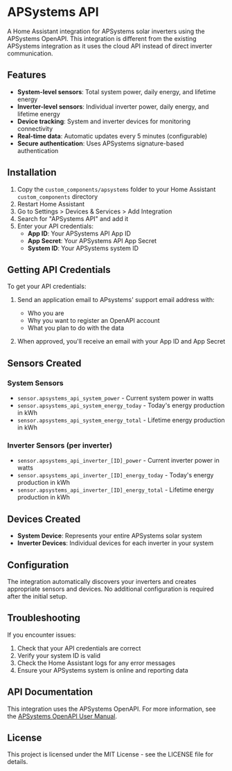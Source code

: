 # APSystems API

A Home Assistant integration for APSystems solar inverters using the APSystems OpenAPI. This integration is different from the existing APSystems integration as it uses the cloud API instead of direct inverter communication.

## Features

- **System-level sensors**: Total system power, daily energy, and lifetime energy
- **Inverter-level sensors**: Individual inverter power, daily energy, and lifetime energy  
- **Device tracking**: System and inverter devices for monitoring connectivity
- **Real-time data**: Automatic updates every 5 minutes (configurable)
- **Secure authentication**: Uses APSystems signature-based authentication

## Installation

1. Copy the `custom_components/apsystems` folder to your Home Assistant `custom_components` directory
2. Restart Home Assistant
3. Go to Settings > Devices & Services > Add Integration
4. Search for "APSystems API" and add it
5. Enter your API credentials:
   - **App ID**: Your APSystems API App ID
   - **App Secret**: Your APSystems API App Secret  
   - **System ID**: Your APSystems system ID

## Getting API Credentials

To get your API credentials:

1. Send an application email to APsystems' support email address with:
   - Who you are
   - Why you want to register an OpenAPI account
   - What you plan to do with the data

2. When approved, you'll receive an email with your App ID and App Secret

## Sensors Created

### System Sensors
- `sensor.apsystems_api_system_power` - Current system power in watts
- `sensor.apsystems_api_system_energy_today` - Today's energy production in kWh
- `sensor.apsystems_api_system_energy_total` - Lifetime energy production in kWh

### Inverter Sensors (per inverter)
- `sensor.apsystems_api_inverter_[ID]_power` - Current inverter power in watts
- `sensor.apsystems_api_inverter_[ID]_energy_today` - Today's energy production in kWh
- `sensor.apsystems_api_inverter_[ID]_energy_total` - Lifetime energy production in kWh

## Devices Created

- **System Device**: Represents your entire APSystems solar system
- **Inverter Devices**: Individual devices for each inverter in your system

## Configuration

The integration automatically discovers your inverters and creates appropriate sensors and devices. No additional configuration is required after the initial setup.

## Troubleshooting

If you encounter issues:

1. Check that your API credentials are correct
2. Verify your system ID is valid
3. Check the Home Assistant logs for any error messages
4. Ensure your APSystems system is online and reporting data

## API Documentation

This integration uses the APSystems OpenAPI. For more information, see the [APSystems OpenAPI User Manual](https://file.apsystemsema.com:8083/apsystems/resource/openapi/Apsystems_OpenAPI_User_Manual_End_User_EN.pdf).

## License

This project is licensed under the MIT License - see the LICENSE file for details.
